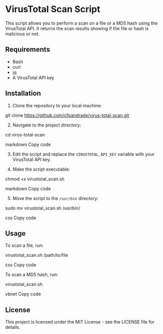 # VirusTotal Scan Script

This script allows you to perform a scan on a file or a MD5 hash using the VirusTotal API. It returns the scan results showing if the file or hash is malicious or not.

## Requirements

- Bash
- curl
- jq
- A VirusTotal API key

## Installation

1. Clone the repository to your local machine:

git clone https://github.com/cfpandrade/virus-total-scan.git

2. Navigate to the project directory:

cd virus-total-scan

markdown
Copy code

3. Edit the script and replace the `VIRUSTOTAL_API_KEY` variable with your VirusTotal API key.

4. Make the script executable:

chmod +x virustotal_scan.sh

markdown
Copy code

5. Move the script to the `/usr/bin` directory:

sudo mv virustotal_scan.sh /usr/bin/

css
Copy code

## Usage

To scan a file, run:

virustotal_scan.sh /path/to/file

css
Copy code

To scan a MD5 hash, run:

virustotal_scan.sh <MD5 hash>

vbnet
Copy code

## License

This project is licensed under the MIT License - see the LICENSE file for details.


